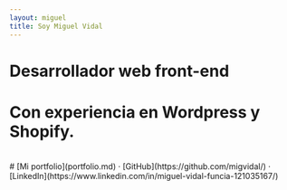 ```yaml
---
layout: miguel
title: Soy Miguel Vidal
---
```



# Desarrollador web front-end
# Con experiencia en <span class="wp-color">Wordpress</span> y <span class="shopify-color">Shopify</span>.

<br>
# [Mi portfolio](portfolio.md) · [GitHub](https://github.com/migvidal/) · [LinkedIn](https://www.linkedin.com/in/miguel-vidal-funcia-121035167/)